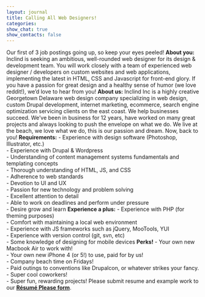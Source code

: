 ```yaml
---
layout: journal
title: Calling All Web Designers!
categories: 
show_chat: true
show_contacts: false
---
```


Our first of 3 job postings going up, so keep your eyes peeled! <strong>About you:</strong> Inclind is seeking an ambitious, well-rounded web designer for its design &amp; development team. You will work closely with a team of experienced web designer / developers on custom websites and web applications, implementing the latest in HTML, CSS and Javascript for front-end glory. If you have a passion for great design and a healthy sense of humor (we love reddit!), we&rsquo;d love to hear from you! <strong>About us:</strong> Inclind Inc is a highly creative Georgetown Delaware web design company specializing in web design, custom Drupal development, internet marketing, ecommerce, search engine optimization servicing clients on the east coast. We help businesses succeed. We&rsquo;ve been in business for 12 years, have worked on many great projects and always looking to push the envelope on what we do. We live at the beach, we love what we do, this is our passion and dream. Now, back to you! <strong>Requirements:</strong> - Experience with design software (Photoshop, Illustrator, etc.)<br /> - Experience with Drupal &amp; Wordpress<br /> - Understanding of content management systems fundamentals and templating concepts<br /> - Thorough understanding of HTML, JS, and CSS<br /> - Adherence to web standards<br /> - Devotion to UI and UX<br /> - Passion for new technology and problem solving<br /> - Excellent attention to detail<br /> - Able to work on deadlines and perform under pressure<br /> - Desire grow and learn <strong>Experience a plus:</strong> - Experience with PHP (for theming purposes)<br /> - Comfort with maintaining a local web environment<br /> - Experience with JS frameworks such as jQuery, MooTools, YUI<br /> - Experience with version control (git, svn, etc)<br /> - Some knowledge of designing for mobile devices <strong>Perks!</strong> - Your own new Macbook Air to work with!<br /> - Your own new iPhone 4 (or 5!) to use, paid for by us!<br /> - Company beach time on Fridays!<br /> - Paid outings to conventions like Drupalcon, or whatever strikes your fancy.<br /> - Super cool coworkers!<br /> - Super fun, rewarding projects! Please submit resume and example work to our <strong><a href="/forms/job-application.htm">Résumé Please form</a></strong>.
